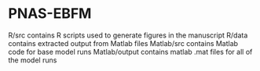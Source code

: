 # PNAS-EBFM
R/src contains R scripts used to generate figures in the manuscript
R/data contains extracted output from Matlab files
Matlab/src contains Matlab code for base model runs
Matlab/output contains matlab .mat files for all of the model runs